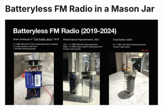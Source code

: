 <!DOCTYPE html>
<h1>Batteryless FM Radio in a Mason Jar</h1>
<img src="Hardware_Hacks_for_Batteryless_Energy_Harvesting_Computing_Page_10.jpg" width="1024">
</html>
